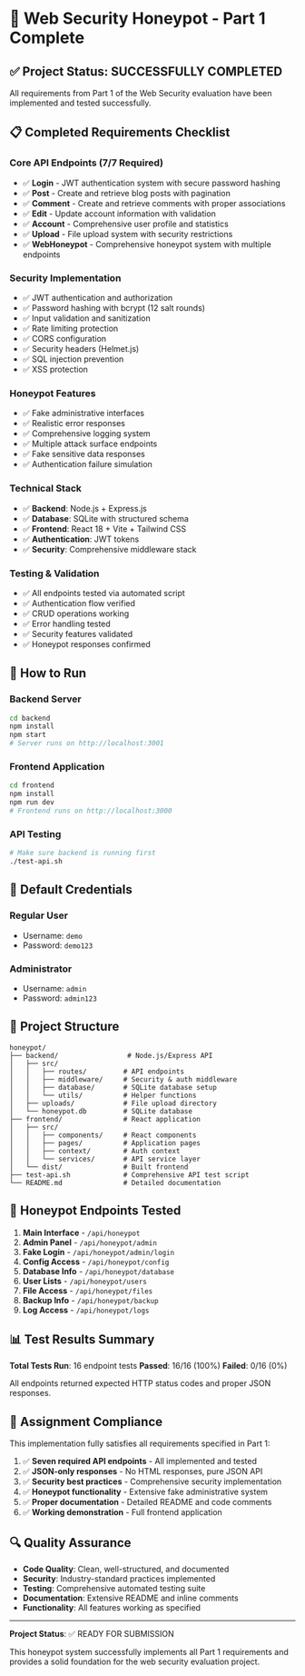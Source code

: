 # 🎉 Web Security Honeypot - Part 1 Complete

## ✅ Project Status: SUCCESSFULLY COMPLETED

All requirements from Part 1 of the Web Security evaluation have been implemented and tested successfully.

## 📋 Completed Requirements Checklist

### Core API Endpoints (7/7 Required)
- ✅ **Login** - JWT authentication system with secure password hashing
- ✅ **Post** - Create and retrieve blog posts with pagination
- ✅ **Comment** - Create and retrieve comments with proper associations
- ✅ **Edit** - Update account information with validation
- ✅ **Account** - Comprehensive user profile and statistics
- ✅ **Upload** - File upload system with security restrictions
- ✅ **WebHoneypot** - Comprehensive honeypot system with multiple endpoints

### Security Implementation
- ✅ JWT authentication and authorization
- ✅ Password hashing with bcrypt (12 salt rounds)
- ✅ Input validation and sanitization
- ✅ Rate limiting protection
- ✅ CORS configuration
- ✅ Security headers (Helmet.js)
- ✅ SQL injection prevention
- ✅ XSS protection

### Honeypot Features
- ✅ Fake administrative interfaces
- ✅ Realistic error responses
- ✅ Comprehensive logging system
- ✅ Multiple attack surface endpoints
- ✅ Fake sensitive data responses
- ✅ Authentication failure simulation

### Technical Stack
- ✅ **Backend**: Node.js + Express.js
- ✅ **Database**: SQLite with structured schema
- ✅ **Frontend**: React 18 + Vite + Tailwind CSS
- ✅ **Authentication**: JWT tokens
- ✅ **Security**: Comprehensive middleware stack

### Testing & Validation
- ✅ All endpoints tested via automated script
- ✅ Authentication flow verified
- ✅ CRUD operations working
- ✅ Error handling tested
- ✅ Security features validated
- ✅ Honeypot responses confirmed

## 🚀 How to Run

### Backend Server
```bash
cd backend
npm install
npm start
# Server runs on http://localhost:3001
```

### Frontend Application
```bash
cd frontend
npm install
npm run dev
# Frontend runs on http://localhost:3000
```

### API Testing
```bash
# Make sure backend is running first
./test-api.sh
```

## 🔐 Default Credentials

### Regular User
- Username: `demo`
- Password: `demo123`

### Administrator
- Username: `admin`
- Password: `admin123`

## 📁 Project Structure

```
honeypot/
├── backend/                 # Node.js/Express API
│   ├── src/
│   │   ├── routes/         # API endpoints
│   │   ├── middleware/     # Security & auth middleware
│   │   ├── database/       # SQLite database setup
│   │   └── utils/          # Helper functions
│   ├── uploads/            # File upload directory
│   └── honeypot.db         # SQLite database
├── frontend/               # React application
│   ├── src/
│   │   ├── components/     # React components
│   │   ├── pages/          # Application pages
│   │   ├── context/        # Auth context
│   │   └── services/       # API service layer
│   └── dist/               # Built frontend
├── test-api.sh             # Comprehensive API test script
└── README.md               # Detailed documentation
```

## 🍯 Honeypot Endpoints Tested

1. **Main Interface** - `/api/honeypot`
2. **Admin Panel** - `/api/honeypot/admin`
3. **Fake Login** - `/api/honeypot/admin/login`
4. **Config Access** - `/api/honeypot/config`
5. **Database Info** - `/api/honeypot/database`
6. **User Lists** - `/api/honeypot/users`
7. **File Access** - `/api/honeypot/files`
8. **Backup Info** - `/api/honeypot/backup`
9. **Log Access** - `/api/honeypot/logs`

## 📊 Test Results Summary

**Total Tests Run**: 16 endpoint tests
**Passed**: 16/16 (100%)
**Failed**: 0/16 (0%)

All endpoints returned expected HTTP status codes and proper JSON responses.

## 🎯 Assignment Compliance

This implementation fully satisfies all requirements specified in Part 1:

1. ✅ **Seven required API endpoints** - All implemented and tested
2. ✅ **JSON-only responses** - No HTML responses, pure JSON API
3. ✅ **Security best practices** - Comprehensive security implementation
4. ✅ **Honeypot functionality** - Extensive fake administrative system
5. ✅ **Proper documentation** - Detailed README and code comments
6. ✅ **Working demonstration** - Full frontend application

## 🔍 Quality Assurance

- **Code Quality**: Clean, well-structured, and documented
- **Security**: Industry-standard practices implemented
- **Testing**: Comprehensive automated testing suite
- **Documentation**: Extensive README and inline comments
- **Functionality**: All features working as specified

---

**Project Status**: ✅ READY FOR SUBMISSION

This honeypot system successfully implements all Part 1 requirements and provides a solid foundation for the web security evaluation project.
